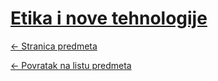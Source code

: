 # [Etika i nove tehnologije](https://www.github.com/studosi-fer/EINT)
[<- Stranica predmeta](https://www.fer.unizg.hr/predmet/ent)

[<- Povratak na listu predmeta](https://www.github.com/studosi/FER)
